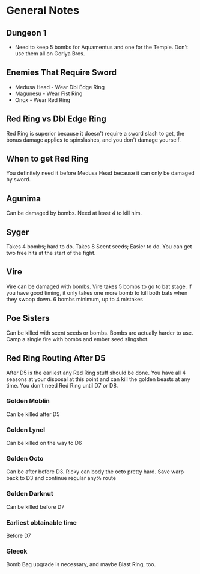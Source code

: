 # General Notes

## Dungeon 1
- Need to keep 5 bombs for Aquamentus and one for the Temple. Don't use them all on Goriya Bros.

## Enemies That Require Sword
- Medusa Head - Wear Dbl Edge Ring
- Magunesu - Wear Fist Ring
- Onox - Wear Red Ring

## Red Ring vs Dbl Edge Ring
  Red Ring is superior because it doesn't require a sword slash to get, the bonus damage applies to spinslashes, and you don't damage yourself.

## When to get Red Ring
 You definitely need it before Medusa Head because it can only be damaged by sword.


## Agunima
Can be damaged by bombs. Need at least 4 to kill him.

## Syger
Takes 4 bombs; hard to do.
Takes 8 Scent seeds; Easier to do. You can get two free hits at the start of the fight.


## Vire
Vire can be damaged with bombs.
Vire takes 5 bombs to go to bat stage. If you have good timing, it only takes one more bomb to kill both bats when they swoop down.
6 bombs minimum, up to 4 mistakes

## Poe Sisters
Can be killed with scent seeds or bombs. Bombs are actually harder to use. Camp a single fire with bombs and ember seed slingshot.

## Red Ring Routing After D5
After D5 is the earliest any Red Ring stuff should be done. You have all 4 seasons at your disposal at this point and can kill the golden beasts at any time. You don't need Red Ring until D7 or D8.

### Golden Moblin
Can be killed after D5

### Golden Lynel
Can be killed on the way to D6

### Golden Octo
Can be after before D3. Ricky can body the octo pretty hard. Save warp back to D3 and continue regular any% route

### Golden Darknut
Can be killed before D7

### Earliest obtainable time
Before D7


### Gleeok
Bomb Bag upgrade is necessary, and maybe Blast Ring, too.
